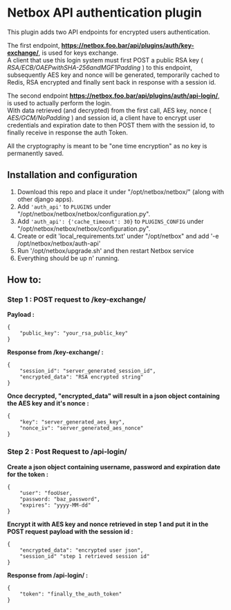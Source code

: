# Netbox API authentication plugin

This plugin adds two API endpoints for encrypted users authentication.

The first endpoint, **https://netbox.foo.bar/api/plugins/auth/key-exchange/**, is used for keys exchange.  
A client that use this login system must first POST a public RSA key ( _RSA/ECB/OAEPwithSHA-256andMGF1Padding_ ) 
to this endpoint, subsequently AES key and nonce will be generated, temporarily cached to Redis, RSA encrypted and 
finally sent back in response with a session id.

The second endpoint **https://netbox.foo.bar/api/plugins/auth/api-login/**, is used to actually perform the login.  
With data retrieved (and decrypted) from the first call, AES key, nonce ( _AES/GCM/NoPadding_ ) and session id, 
a client have to encrypt user credentials and expiration date to then POST them with the session id, 
to finally receive in response the auth Token.

All the cryptography is meant to be "one time encryption" as no key is permanently saved.

## Installation and configuration
1. Download this repo and place it under "/opt/netbox/netbox/" (along with other django apps).
2. Add `'auth_api'` to `PLUGINS` under "/opt/netbox/netbox/netbox/configuration.py".
3. Add `'auth_api': {'cache_timeout': 30}` to `PLUGINS_CONFIG` under "/opt/netbox/netbox/netbox/configuration.py".
4. Create or edit 'local_requirements.txt' under "/opt/netbox" and add '-e /opt/netbox/netbox/auth-api'
5. Run '/opt/netbox/upgrade.sh' and then restart Netbox service
6. Everything should be up n' running.

## How to:

### Step 1 : POST request to /key-exchange/
**Payload :**
```
{
    "public_key": "your_rsa_public_key"
}
```

**Response from /key-exchange/ :**
```
{
    "session_id": "server_generated_session_id",
    "encrypted_data": "RSA encrypted string"
}
```

**Once decrypted, "encrypted_data" will result in a json object containing the AES key and it's nonce :**
```
{
    "key": "server_generated_aes_key",
    "nonce_iv": "server_generated_aes_nonce"
}
```

### Step 2 : Post Request to /api-login/
**Create a json object containing username, password and expiration date for the token :**
```
{
    "user": "fooUser,
    "password: "baz_password",
    "expires": "yyyy-MM-dd"
}
```

**Encrypt it with AES key and nonce retrieved in step 1 and put it in the POST request payload with the
session id :**
```
{
    "encrypted_data": "encrypted user json",
    "session_id" "step 1 retrieved session id"
}
```

**Response from /api-login/ :**
```
{
    "token": "finally_the_auth_token"
}
```
